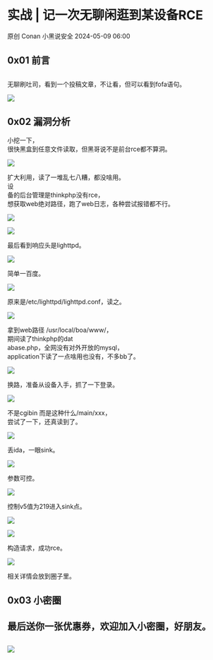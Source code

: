 #  实战 | 记一次无聊闲逛到某设备RCE   
原创 Conan  小黑说安全   2024-05-09 06:00  
  
## 0x01 前言  
##   
  
无聊刷吐司，看到一个投稿文章，不让看，但可以看到fofa语句。  
  
![](https://mmbiz.qpic.cn/sz_mmbiz_png/9zZrDr2DM8Oe3Aia1vHL5YtTz9DhKIBmKEUYWMFALPKHWbMkEo5ZpkwqK2wK46hQq6bKMHFFcLLN7ruUj5t47Jg/640?wx_fmt=png&from=appmsg "")  
## 0x02 漏洞分析       
  
小挖一下，  
很快黑盒到任意文件读取，但黑哥说不是前台rce都不算洞。  
  
![](https://mmbiz.qpic.cn/sz_mmbiz_png/9zZrDr2DM8Oe3Aia1vHL5YtTz9DhKIBmKvLTyRjOnfM6iaiaYQfjEtMI3kib1ZdE15ibx3dfIomRlicElKwo1UaeYnIg/640?wx_fmt=png&from=appmsg "")  
  
扩大利用，读了一堆乱七八糟，都没啥用。  
设  
备的后台管理是thinkphp没有rce，  
想获取web绝对路径，跑了web日志，各种尝试报错都不行。  
  
![](https://mmbiz.qpic.cn/sz_mmbiz_png/9zZrDr2DM8Oe3Aia1vHL5YtTz9DhKIBmKpvmqIeYqGSELd80j0jm5s7ys216msRnficqkTbnIZsMmU5bnYVWnlFQ/640?wx_fmt=png&from=appmsg "")  
  
![](https://mmbiz.qpic.cn/sz_mmbiz_png/9zZrDr2DM8Oe3Aia1vHL5YtTz9DhKIBmK7oLrQTcQaJPNToiasYWwpgY41GNfEZFiaCTSdLxKWLlxgicicZkuQeRa5g/640?wx_fmt=png&from=appmsg "")  
  
最后看到响应头是lighttpd。  
  
![](https://mmbiz.qpic.cn/sz_mmbiz_png/9zZrDr2DM8Oe3Aia1vHL5YtTz9DhKIBmKjUxHRdTG5qyZQfXUC6VDEA4kmhXMFDkXn1oibKnuoowmh2mouosCrLA/640?wx_fmt=png&from=appmsg "")  
  
简单一百度。  
  
![](https://mmbiz.qpic.cn/sz_mmbiz_png/9zZrDr2DM8Oe3Aia1vHL5YtTz9DhKIBmKg3ibeZFWpiaOtv06tMvqewXdpOlH45CVLeGHeMsoFJFjusOz88cjGcQA/640?wx_fmt=png&from=appmsg "")  
  
原来是/etc/lighttpd/lighttpd.conf，读之。  
  
![](https://mmbiz.qpic.cn/sz_mmbiz_png/9zZrDr2DM8Oe3Aia1vHL5YtTz9DhKIBmKva3awebiadWJjx80mBu5K4VomH5hUkricNGLibwlXVYYgcxDmGylUialtA/640?wx_fmt=png&from=appmsg "")  
  
拿到web路径 /usr/local/boa/www/，  
期间读了thinkphp的dat  
abase.php，全网没有对外开放的mysql，  
application下读了一点啥用也没有，不多bb了。  
  
![](https://mmbiz.qpic.cn/sz_mmbiz_png/9zZrDr2DM8Oe3Aia1vHL5YtTz9DhKIBmKwWKk0EaXbqIngaeHDibWhibCybzqicVQiacgDxQXwaeAs76vLykicmFEOIg/640?wx_fmt=png&from=appmsg "")  
  
换路，准备从设备入手，抓了一下登录。  
  
![](https://mmbiz.qpic.cn/sz_mmbiz_png/9zZrDr2DM8Oe3Aia1vHL5YtTz9DhKIBmKEpk4SBER82CHsVYDwpp6S5epulImDCmujZnLoMfzsmP71FLnp8MbYg/640?wx_fmt=png&from=appmsg "")  
  
不是cgibin 而是这种什么/main/xxx，  
尝试了一下，还真读到了。  
  
![](https://mmbiz.qpic.cn/sz_mmbiz_png/9zZrDr2DM8Oe3Aia1vHL5YtTz9DhKIBmKtYQmwQgvg4VKiafiaxicXt9ySVa5Q1qVFuHciaE5Tds7Wibicz450xMXsKeQ/640?wx_fmt=png&from=appmsg "")  
  
  
丢ida，一眼sink。  
  
![](https://mmbiz.qpic.cn/sz_mmbiz_png/9zZrDr2DM8Oe3Aia1vHL5YtTz9DhKIBmKiaGI8fv8Bq4WEeenCLNu5rAkKI3ALtzG62UfZkxDKIE6icnkrkzqDobg/640?wx_fmt=png&from=appmsg "")  
  
参数可控。  
  
![](https://mmbiz.qpic.cn/sz_mmbiz_png/9zZrDr2DM8Oe3Aia1vHL5YtTz9DhKIBmKZbKUYqgEH1QQmPCibzyib2RNs02viaTiat4WGBwLx5eDDCExh8WgmcWX6w/640?wx_fmt=png&from=appmsg "")  
  
控制v5值为219进入sink点。  
  
![](https://mmbiz.qpic.cn/sz_mmbiz_png/9zZrDr2DM8Oe3Aia1vHL5YtTz9DhKIBmKP03b9hCkaB9oPhficNak5xDubNribf97dWw3Re7ibibHlpuUmX33hoOghA/640?wx_fmt=png&from=appmsg "")  
  
![](https://mmbiz.qpic.cn/sz_mmbiz_png/9zZrDr2DM8Oe3Aia1vHL5YtTz9DhKIBmKqUx3m96qSic9XmYaibib5M1udCQmncgt4ibp7UM2yibPOy7rUgaibhe2NYsg/640?wx_fmt=png&from=appmsg "")  
  
构造请求，成功rce。  
  
![](https://mmbiz.qpic.cn/sz_mmbiz_png/9zZrDr2DM8Oe3Aia1vHL5YtTz9DhKIBmK2kg8CnNxX5JENX2ugLqicbKcCibTzz55ic9TfCGHpia0X2V9yq4ybp3ibTQ/640?wx_fmt=png&from=appmsg "")  
  
相关详情会放到圈子里。  
## 0x03 小密圈‍‍‍‍‍‍‍‍  
## 最后送你一张优惠券，欢迎加入小密圈，好朋友。  
##   
  
![](https://mmbiz.qpic.cn/sz_mmbiz_jpg/9zZrDr2DM8OY7uNzsr858s78YRSdYgsMzRDjQ4QT25A0ibr9QFNpBuF1PsCibmCpFBMBVb2Iibbt7le3IZZLKSdBQ/640?wx_fmt=jpeg&from=appmsg "")  
  

